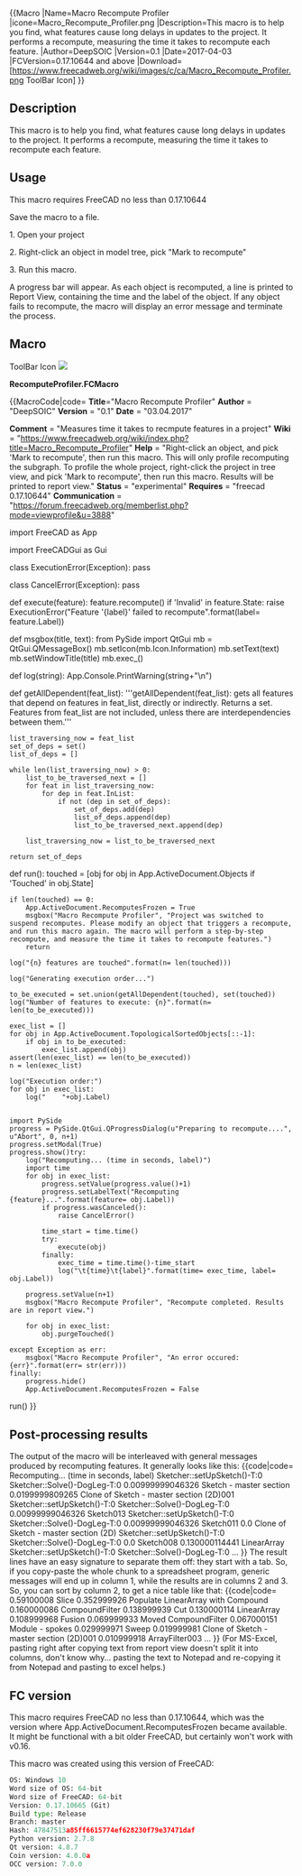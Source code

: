  {{Macro
|Name=Macro Recompute Profiler
|icone=Macro_Recompute_Profiler.png
|Description=This macro is to help you find, what features cause long delays in updates to the project. It performs a recompute, measuring the time it takes to recompute each feature.
|Author=DeepSOIC
|Version=0.1
|Date=2017-04-03
|FCVersion=0.17.10644 and above
|Download=[https://www.freecadweb.org/wiki/images/c/ca/Macro_Recompute_Profiler.png ToolBar Icon]
}}

## Description

This macro is to help you find, what features cause long delays in updates to the project. It performs a recompute, measuring the time it takes to recompute each feature.

## Usage

This macro requires FreeCAD no less than 0.17.10644

Save the macro to a file.

1\. Open your project

2\. Right-click an object in model tree, pick \"Mark to recompute\"

3\. Run this macro.

A progress bar will appear. As each object is recomputed, a line is printed to Report View, containing the time and the label of the object. If any object fails to recompute, the macro will display an error message and terminate the process.

## Macro

ToolBar Icon ![](images/Macro_Recompute_Profiler.png )

**RecomputeProfiler.FCMacro**


{{MacroCode|code=
__Title__="Macro Recompute Profiler"
__Author__ = "DeepSOIC"
__Version__ = "0.1"
__Date__    = "03.04.2017"

__Comment__ = "Measures time it takes to recmpute features in a project"
__Wiki__ = "https://www.freecadweb.org/wiki/index.php?title=Macro_Recompute_Profiler"
__Help__ = "Right-click an object, and pick 'Mark to recompute', then run this macro. This will only profile recomputing the subgraph. To profile the whole project, right-click the project in tree view, and pick 'Mark to recompute', then run this macro. Results will be printed to report view."
__Status__ = "experimental"
__Requires__ = "freecad 0.17.10644"
__Communication__ = "https://forum.freecadweb.org/memberlist.php?mode=viewprofile&u=3888" 

import FreeCAD as App

import FreeCADGui as Gui

class ExecutionError(Exception):
    pass

class CancelError(Exception):
    pass

def execute(feature):
    feature.recompute()
    if 'Invalid' in feature.State:
        raise ExecutionError("Feature '{label}' failed to recompute".format(label= feature.Label))

def msgbox(title, text):
    from PySide import QtGui
    mb = QtGui.QMessageBox()
    mb.setIcon(mb.Icon.Information)
    mb.setText(text)
    mb.setWindowTitle(title)
    mb.exec_()

def log(string):
    App.Console.PrintWarning(string+"\n")

def getAllDependent(feat_list):
    '''getAllDependent(feat_list): gets all features that depend on features in feat_list, directly or indirectly.
    Returns a set. Features from feat_list are not included, unless there are interdependencies between them.'''

    list_traversing_now = feat_list
    set_of_deps = set()
    list_of_deps = []

    while len(list_traversing_now) > 0:
        list_to_be_traversed_next = []
        for feat in list_traversing_now:
            for dep in feat.InList:
                if not (dep in set_of_deps):
                    set_of_deps.add(dep)
                    list_of_deps.append(dep)
                    list_to_be_traversed_next.append(dep)

        list_traversing_now = list_to_be_traversed_next

    return set_of_deps


def run():
    touched = [obj for obj in App.ActiveDocument.Objects if 'Touched' in obj.State]

    if len(touched) == 0:
        App.ActiveDocument.RecomputesFrozen = True
        msgbox("Macro Recompute Profiler", "Project was switched to suspend recomputes. Please modify an object that triggers a recompute, and run this macro again. The macro will perform a step-by-step recompute, and measure the time it takes to recompute features.")
        return

    log("{n} features are touched".format(n= len(touched)))

    log("Generating execution order...")

    to_be_executed = set.union(getAllDependent(touched), set(touched))
    log("Number of features to execute: {n}".format(n= len(to_be_executed)))

    exec_list = []
    for obj in App.ActiveDocument.TopologicalSortedObjects[::-1]:
        if obj in to_be_executed:
            exec_list.append(obj)
    assert(len(exec_list) == len(to_be_executed))
    n = len(exec_list)

    log("Execution order:")
    for obj in exec_list:
        log("    "+obj.Label)


    import PySide
    progress = PySide.QtGui.QProgressDialog(u"Preparing to recompute....", u"Abort", 0, n+1)
    progress.setModal(True)
    progress.show()try:
        log("Recomputing... (time in seconds, label)")
        import time
        for obj in exec_list:
            progress.setValue(progress.value()+1)
            progress.setLabelText("Recomputing {feature}...".format(feature= obj.Label))
            if progress.wasCanceled():
                raise CancelError()

            time_start = time.time()
            try:
                execute(obj)
            finally:
                exec_time = time.time()-time_start
                log("\t{time}\t{label}".format(time= exec_time, label= obj.Label))

        progress.setValue(n+1)
        msgbox("Macro Recompute Profiler", "Recompute completed. Results are in report view.")

        for obj in exec_list:
            obj.purgeTouched()

    except Exception as err:
        msgbox("Macro Recompute Profiler", "An error occured: {err}".format(err= str(err)))
    finally:
        progress.hide()
        App.ActiveDocument.RecomputesFrozen = False

run()
}}

## Post-processing results 

The output of the macro will be interleaved with general messages produced by recomputing features. It generally looks like this: {{code|code=
Recomputing... (time in seconds, label)
Sketcher::setUpSketch()-T:0
Sketcher::Solve()-DogLeg-T:0
    0.00999999046326    Sketch - master section
    0.0199999809265 Clone of Sketch - master section (2D)001
Sketcher::setUpSketch()-T:0
Sketcher::Solve()-DogLeg-T:0
    0.00999999046326    Sketch013
Sketcher::setUpSketch()-T:0
Sketcher::Solve()-DogLeg-T:0
    0.00999999046326    Sketch011
    0.0 Clone of Sketch - master section (2D)
Sketcher::setUpSketch()-T:0
Sketcher::Solve()-DogLeg-T:0
    0.0 Sketch008
    0.130000114441  LinearArray
Sketcher::setUpSketch()-T:0
Sketcher::Solve()-DogLeg-T:0
...
}} The result lines have an easy signature to separate them off: they start with a tab. So, if you copy-paste the whole chunk to a spreadsheet program, generic messages will end up in column 1, while the results are in columns 2 and 3. So, you can sort by column 2, to get a nice table like that: {{code|code=
0.59100008  Slice
0.352999926 Populate LinearArray with Compound
0.160000086 CompoundFilter
0.138999939 Cut
0.130000114 LinearArray
0.108999968 Fusion
0.069999933 Moved CompoundFilter
0.067000151 Module - spokes
0.029999971 Sweep
0.019999981 Clone of Sketch - master section (2D)001
0.010999918 ArrayFilter003
...
}} (For MS-Excel, pasting right after copying text from report view doesn\'t split it into columns, don\'t know why\... pasting the text to Notepad and re-copying it from Notepad and pasting to excel helps.)

## FC version 

This macro requires FreeCAD no less than 0.17.10644, which was the version where App.ActiveDocument.RecomputesFrozen became available. It might be functional with a bit older FreeCAD, but certainly won\'t work with v0.16.

This macro was created using this version of FreeCAD: 
```python
OS: Windows 10
Word size of OS: 64-bit
Word size of FreeCAD: 64-bit
Version: 0.17.10665 (Git)
Build type: Release
Branch: master
Hash: 47847513a85ff6615774ef628230f79e37471daf
Python version: 2.7.8
Qt version: 4.8.7
Coin version: 4.0.0a
OCC version: 7.0.0
```




